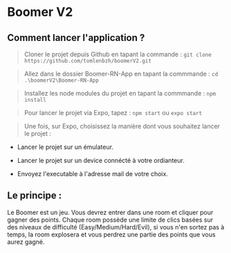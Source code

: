 # Boomer V2 #

Comment lancer l'application ?
------------------------------

> Cloner le projet depuis Github en tapant la commande : `git clone https://github.com/tomlenbzh/boomerV2.git`

> Allez dans le dossier Boomer-RN-App en tapant la commmande : `cd .\boomerV2\Boomer-RN-App`

> Installez les node modules du projet en tapant la commmande : `npm install`

> Pour lancer le projet via Expo, tapez : `npm start` ou `expo start`

> Une fois, sur Expo, choisissez la manière dont vous souhaitez lancer le projet :

  * Lancer le projet sur un émulateur.

  * Lancer le projet sur un device connécté à votre ordianteur.

  * Envoyez l'executable à l'adresse mail de votre choix.


Le principe :
-------------

Le Boomer est un jeu.
Vous devrez entrer dans une room et cliquer pour gagner des points. Chaque room possède une limite de clics basées sur des niveaux de difficulté (Easy/Medium/Hard/Evil), si vous n'en sortez pas à temps, la room explosera et vous perdrez une partie des points que vous aurez gagné.